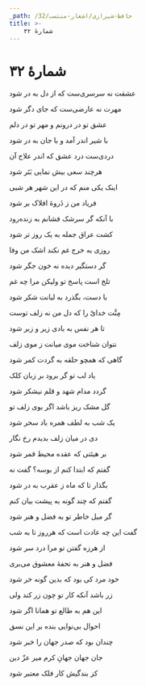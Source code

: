 ```yaml
---
_path: /حافظ-شیرازی/اشعار-منتسب/32
title: >-
    شمارهٔ ۳۲
---
```

# شمارهٔ ۳۲

<div class="b" id="bn1"><div class="m1"><p>عشقت نه سرسری‌ست که از دل به در شود</p></div>
<div class="m2"><p>مهرت نه عارضی‌ست که جای دگر شود</p></div></div>
<div class="b" id="bn2"><div class="m1"><p>عشق تو در درونم و مهر تو در دلم</p></div>
<div class="m2"><p>با شیر اندر آمد و با جان به در شود</p></div></div>
<div class="b" id="bn3"><div class="m1"><p>دردی‌ست درد عشق که اندر علاج آن</p></div>
<div class="m2"><p>هرچند سعی بیش نمایی بَتَر شود</p></div></div>
<div class="b" id="bn4"><div class="m1"><p>اینک یکی منم که در این شهر هر شبی</p></div>
<div class="m2"><p>فریاد من ز ذَروهٔ افلاک بر شود</p></div></div>
<div class="b" id="bn5"><div class="m1"><p>با آنکه گر سرشک فشانم به زنده‌رود</p></div>
<div class="m2"><p>کشت عراق جمله به یک روز تر شود</p></div></div>
<div class="b" id="bn6"><div class="m1"><p>روزی به خرج غم نکند اشک من وفا</p></div>
<div class="m2"><p>گر دستگیر دیده نه خون جگر شود</p></div></div>
<div class="b" id="bn7"><div class="m1"><p>تلخ است پاسخ تو ولیکن مرا چه غم</p></div>
<div class="m2"><p>با دست، بگذرد به لبانت شکر شود</p></div></div>
<div class="b" id="bn8"><div class="m1"><p>مِنَّت خدایْ را که دل من نه زلف توست</p></div>
<div class="m2"><p>تا هر نفس به بادی زیر و زبر شود</p></div></div>
<div class="b" id="bn9"><div class="m1"><p>نتوان شناخت موی میانت ز موی زلف</p></div>
<div class="m2"><p>گاهی که همچو حلقه به گردت کمر شود</p></div></div>
<div class="b" id="bn10"><div class="m1"><p>یاد لب تو گر برود بر زبان کلک</p></div>
<div class="m2"><p>گردد مدام شهد و قلم نیشکر شود</p></div></div>
<div class="b" id="bn11"><div class="m1"><p>گل مشک ریز باشد اگر بوی زلف تو</p></div>
<div class="m2"><p>یک شب به لطف همره باد سحر شود</p></div></div>
<div class="b" id="bn12"><div class="m1"><p>دی در میان زلف بدیدم رخ نگار</p></div>
<div class="m2"><p>بر هیئتی که عقده محیط قمر شود</p></div></div>
<div class="b" id="bn13"><div class="m1"><p>گفتم که ابتدا کنم از بوسه؟ گفت نه</p></div>
<div class="m2"><p>بگذار تا که ماه ز عقرب به در شود</p></div></div>
<div class="b" id="bn14"><div class="m1"><p>گفتم که چند گونه به پیشت بیان کنم</p></div>
<div class="m2"><p>گر میل خاطر تو به فضل و هنر شود</p></div></div>
<div class="b" id="bn15"><div class="m1"><p>گفت این چه عادت است که هرروز تا به شب</p></div>
<div class="m2"><p>از هرزه گفتن تو مرا درد سر شود</p></div></div>
<div class="b" id="bn16"><div class="m1"><p>فضل و هنر به تحفهٔ معشوق می‌بری</p></div>
<div class="m2"><p>خود مرد کی بود که بدین گونه خر شود</p></div></div>
<div class="b" id="bn17"><div class="m1"><p>زر باشد آنکه کار تو چون زر کند ولی</p></div>
<div class="m2"><p>این هم به طالع تو همانا اگر شود</p></div></div>
<div class="b" id="bn18"><div class="m1"><p>احوال بی‌نوایی بنده بر این نسق</p></div>
<div class="m2"><p>چندان بود که صدر جهان را خبر شود</p></div></div>
<div class="b" id="bn19"><div class="m1"><p>جان جهان جهانِ کرم میر عزّ دین</p></div>
<div class="m2"><p>کز بندگیش کار فلک معتبر شود</p></div></div>
